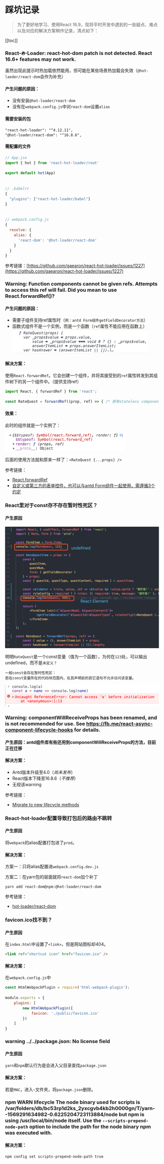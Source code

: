 # 踩坑记录
> 为了更好地学习、使用React 16.9，现将平时开发中遇到的一些疑点、难点以及对应的解决方案稍作记录，清点如下：

[[toc]]

### React-🔥-Loader: react-hot-dom patch is not detected. React 16.6+ features may not work.
虽然出现此提示时热加载依然能用，但可能在某些场景热加载会失效（`@hot-laoder/react-dom`会作为补充）

#### 产生问题的原因：
 - 没有安装`@hot-loader/react-dom`
 - 没有在`webpack.config.js`中对`react-dom`设置`alias`

#### 需要安装的包
```
"react-hot-loader": "^4.12.11",
"@hot-loader/react-dom": "^16.8.6",
```

#### 需配置的文件
```js
// App.jsx
import { hot } from 'react-hot-loader/root'

export default hot(App)
 

// .babelrc
{
  "plugins": ["react-hot-loader/babel"]
}
 

// webpack.config.js
{
  resolve: {
    alias: {
      'react-dom': '@hot-loader/react-dom'
    }
  }
}
```
参考链接：[https://github.com/gaearon/react-hot-loader/issues/1227](https://github.com/gaearon/react-hot-loader/issues/1227)

### Warning: Function components cannot be given refs. Attempts to access this ref will fail. Did you mean to use React.forwardRef()?

#### 产生问题的原因：
 - 需要子组件支持ref属性时（`例：antd Form组件getFieldDecorator方法`）
 - 函数式组件不是一个实例，而是一个函数（`ref`属性不能应用在函数上）
 ![alt](./img/notes-1.png)

#### 解决方案：
使用`React.forwardRef`。它会创建一个组件，并将其接受到的`ref`属性转发到其组件树下的另一个组件中。（提供支持ref）
```js
import React, { forwardRef } from 'react';

const RateQuest = forwardRef((prop, ref) => { /* 原来stateless component里的内容 */})
```

#### 效果：
此时的组件就是一个实例了：

 ![alt](./img/notes-2.png)
 
 后面的使用方法就和原来一样了：`<RateQuest {...props} />`

参考链接：
 - [React.forwardRef](https://zh-hans.reactjs.org/docs/react-api.html#reactforwardref)
 - [自定义或第三方的表单控件，也可以与antd Form组件一起使用，需遵循3个约定](https://github.com/ant-design/ant-design/issues/16386)

 ### React里对于const存不存在暂时性死区？
 #### 产生原因
 ![alt](./img/notes-3.png)

明明`RateQuest`是一个const变量（值为一个函数），为何在`123`处，可以输出undefined，而不是`未定义？`

```
一般const会存在暂时性死区：
若在const变量所在的代码块范围内，在其声明前的其它语句不允许访问该变量。
```
 ![alt](./img/notes-4.png)

 ### Warning: componentWillReceiveProps has been renamed, and is not recommended for use. See https://fb.me/react-async-component-lifecycle-hooks for details.

 #### 产生原因：antd组件库有些还用到componentWillReceiveProps的方法，目前正在迁移

 #### 解决方案：
  - Antd版本升级至4.0（*尚未发布*）
  - React版本下降至16.8.6（*不推荐*）
  - 无视该warning

参考链接：
 - [Migrate to new lifecycle methods](https://github.com/ant-design/ant-design/issues/9792)

 ### React-hot-loader配置导致打包后的路由不跳转
 #### 产生原因
 将`webpack`的alias配置打包进了`prod`。

 #### 解决方案：
 方案一：只将alias配置进`webpack.config.dev.js`

 方案二：在yarn包的层面就将`react-dom`加个补丁
 ```
 yarn add react-dom@npm:@hot-loader/react-dom
 ```

参考链接：
 - [hot-loader/react-dom](https://github.com/hot-loader/react-dom)

### favicon.ico找不到？
#### 产生原因
在`index.html`中设置了`<link>`，但是网站图标却404。
```html
<link ref="shortcut icon" href="favicon.ico" />
```

#### 解决方案：
在`webpack.config.js`中
```js
const HtmlWebpackPlugin = require('html-webpack-plugin');

module.exports = {
    plugins: [
        new HtmlWebpackPlugin({
            favicon: './public/favicon.ico'
        })
    ]
}
```

### warning ../../package.json: No license field
#### 产生原因
`yarn`和`npm`默认行为是会进入父目录查找`package.json`

#### 解决方案：
若是`MAC`，进入`~`文件夹，将`package.json`删除。

### npm WARN lifecycle The node binary used for scripts is /var/folders/db/bc53rp1d2ks_2yxcgvb4kb2h0000gn/T/yarn--1569291634982-0.6225204723113884/node but npm is using /usr/local/bin/node itself. Use the `--scripts-prepend-node-path` option to include the path for the node binary npm was executed with.

#### 解决方案：
```
npm config set scripts-prepend-node-path true
```
